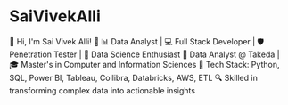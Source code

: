 # SaiVivekAlli
👋 Hi, I'm Sai Vivek Alli! 🚀 📊 Data Analyst | 💻 Full Stack Developer | 🛡️ Penetration Tester | 🧪 Data Science Enthusiast 🏢 Data Analyst @ Takeda | 🎓 Master's in Computer and Information Sciences 🔧 Tech Stack: Python, SQL, Power BI, Tableau, Collibra, Databricks, AWS, ETL 🔍 Skilled in transforming complex data into actionable insights
